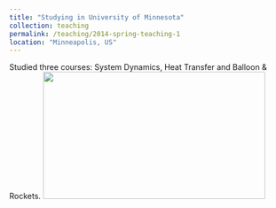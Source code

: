 ```yaml
---
title: "Studying in University of Minnesota"
collection: teaching
permalink: /teaching/2014-spring-teaching-1
location: "Minneapolis, US"
---
```


Studied three courses: System Dynamics, Heat Transfer and Balloon & Rockets. 
<img src='https://jingyu198.github.io/jingyu.github.io/images/img1.png' style='width: 400px; height: 230px;'> 
